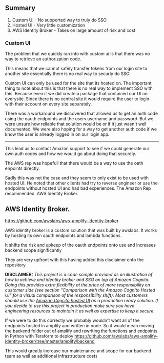## Summary
1. Custom UI - No supported way to truly do SSO
2. Hosted UI - Very little customization
3. AWS Identity Broker - Takes on large amount of risk and cost

### Custom UI
The problem that we quickly ran into with custom ui is that there was no way to retrieve an authorization code.

This means that we cannot safely transfer tokens from our login site to another site essentially there is no real way to securly do SSO.

Custom UI can only be used for the site that its hosted on. The important thing to note about this is that there is no real way to implement SSO with this. Because even if we did create a package that contained our UI on everysite. Since there is no central site it would require the user to login with their account on every site separately.

There was a workaround we discovered that allowed us to get an auth code using the oauth endpoints and the users username and password. But we were unsure how reliable that solution would be or if it just wasn't well documented. We were also hoping for a way to get another auth code if we know the user is already logged in on our login app. 

--- 

This lead us to contact Amazon support to see if we could generate our own auth codes and how we would go about doing that securely.

The AWS rep was hopefull that there would be a way to use the oath enpoints directly.

Sadly this was not the case and they seem to only exist to be used with hosted UI. He noted that other clients had try to reverse engineer or use the endpoints without hosted UI and had bad experiences. The Amazon Rep recommended. AWS Identity Broker.

## AWS Identity Broker.
https://github.com/awslabs/aws-amplify-identity-broker

AWS identity broker is a custom solution that was built by awslabs.
It works by hosting its own oauth endpoints and lambda functions.

It shifts the risk and upkeep of the oauth endpoints onto use and increases backend scope significantly

They are very upfront with this having added this disclaimer onto the repository

**DISCLAIMER:** _This project is a code sample provided as an illustration of how to achieve and identity broker and SSO on top of Amazon Cognito. Doing this provides extra flexibility at the price of more responsibility on customer side (see section "Comparison with the Amazon Cognito Hosted UI" for a visual comparison of the responsibility shift). Most customers should use the [Amazon Cognito hosted UI](https://docs.aws.amazon.com/cognito/latest/developerguide/cognito-user-pools-app-integration.html) as a production ready solution. If you decide to use this project in production make sure you have engineering resources to maintain it as well as expertise to keep it secure._

If we were to do this correctly we probably wouldn't want all of the endpoints hosted in amplify and written in node. So it would mean moving the backend folder out of amplify and rewriting the functions and endpoints in Python with Teraform to deploy
https://github.com/awslabs/aws-amplify-identity-broker/tree/master/amplify/backend

This would greatly increase our maintenance and scope for our backend team as well as additional infrastructure costs


